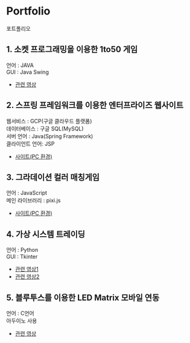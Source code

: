# Portfolio
포트폴리오

## 1. 소켓 프로그래밍을 이용한 1to50 게임
  언어 : JAVA
  <br/>GUI : Java Swing
 -	<a href="https://youtu.be/AVnaVDQXX8I">관련 영상</a>
 
## 2. 스프링 프레임워크를 이용한 엔터프라이즈 웹사이트
 웹서비스 : GCP(구글 클라우드 플랫폼)
 <br/>데이터베이스 : 구글 SQL(MySQL)
 <br/>서버 언어 : Java(Spring Framework)
 <br/>클라이언트 언어: JSP
 - <a href="http://applabo.xyz">사이트(PC 환경)</a>
 
## 3. 그라데이션 컬러 매칭게임
 언어 : JavaScript 
 <br/>메인 라이브러리 : pixi.js
 - <a href="http://www.applabo.xyz/game?game=1">사이트(PC 환경)</a>
 
## 4. 가상 시스템 트레이딩
언어 : Python
<br/>GUI : Tkinter
 - <a href="https://youtu.be/AiPB9F6pA-I">관련 영상1</a>
 - <a href="https://youtu.be/Bxopu2-850I">관련 영상2</a>

## 5. 블루투스를 이용한 LED Matrix 모바일 연동
언어 : C언어
<br/> 아두이노 사용
 - <a href="https://youtu.be/17BQ-2_1G2w">관련 영상</a>
